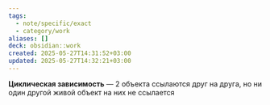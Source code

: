 ```yaml
---
tags:
  - note/specific/exact
  - category/work
aliases: []
deck: obsidian::work
created: 2025-05-27T14:31:52+03:00
updated: 2025-05-27T14:32:21+03:00
---
```


**Циклическая зависимость**
—
2 объекта ссылаются друг на друга, но ни один другой живой объект на них не ссылается

